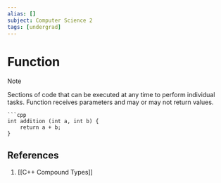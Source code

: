 ```yaml
---
alias: []
subject: Computer Science 2
tags: [undergrad]
---
```

# Function


> [!note]
> Sections of code that can be executed at any time to perform individual tasks. Function receives parameters and may or may not return values.

```ad-example
```cpp
int addition (int a, int b) {
	return a + b;
}
```

## References
1. [[C++ Compound Types]]